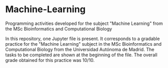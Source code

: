 # Machine-Learning
Programming activities developed for the subject "Machine Learning" from the MSc Bioinformatics and Computational Biology

In this repository, one Jupyter file is present. It corresponds to a gradable practice for the "Machine Learning" subject in the MSc Bioinformatics and Computational Biology from the Universidad Autónoma de Madrid. The tasks to be completed are shown at the beginning of the file. The overall grade obtained for this practice was 10/10.
